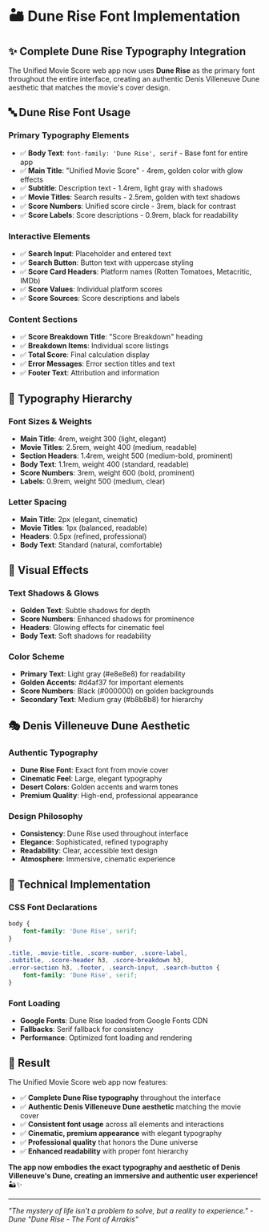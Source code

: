 # 🏜️ **Dune Rise Font Implementation**

## ✨ **Complete Dune Rise Typography Integration**

The Unified Movie Score web app now uses **Dune Rise** as the primary font throughout the entire interface, creating an authentic Denis Villeneuve Dune aesthetic that matches the movie's cover design.

## 🔤 **Dune Rise Font Usage**

### **Primary Typography Elements**
- ✅ **Body Text**: `font-family: 'Dune Rise', serif` - Base font for entire app
- ✅ **Main Title**: "Unified Movie Score" - 4rem, golden color with glow effects
- ✅ **Subtitle**: Description text - 1.4rem, light gray with shadows
- ✅ **Movie Titles**: Search results - 2.5rem, golden with text shadows
- ✅ **Score Numbers**: Unified score circle - 3rem, black for contrast
- ✅ **Score Labels**: Score descriptions - 0.9rem, black for readability

### **Interactive Elements**
- ✅ **Search Input**: Placeholder and entered text
- ✅ **Search Button**: Button text with uppercase styling
- ✅ **Score Card Headers**: Platform names (Rotten Tomatoes, Metacritic, IMDb)
- ✅ **Score Values**: Individual platform scores
- ✅ **Score Sources**: Score descriptions and labels

### **Content Sections**
- ✅ **Score Breakdown Title**: "Score Breakdown" heading
- ✅ **Breakdown Items**: Individual score listings
- ✅ **Total Score**: Final calculation display
- ✅ **Error Messages**: Error section titles and text
- ✅ **Footer Text**: Attribution and information

## 🎨 **Typography Hierarchy**

### **Font Sizes & Weights**
- **Main Title**: 4rem, weight 300 (light, elegant)
- **Movie Titles**: 2.5rem, weight 400 (medium, readable)
- **Section Headers**: 1.4rem, weight 500 (medium-bold, prominent)
- **Body Text**: 1.1rem, weight 400 (standard, readable)
- **Score Numbers**: 3rem, weight 600 (bold, prominent)
- **Labels**: 0.9rem, weight 500 (medium, clear)

### **Letter Spacing**
- **Main Title**: 2px (elegant, cinematic)
- **Movie Titles**: 1px (balanced, readable)
- **Headers**: 0.5px (refined, professional)
- **Body Text**: Standard (natural, comfortable)

## 🌟 **Visual Effects**

### **Text Shadows & Glows**
- **Golden Text**: Subtle shadows for depth
- **Score Numbers**: Enhanced shadows for prominence
- **Headers**: Glowing effects for cinematic feel
- **Body Text**: Soft shadows for readability

### **Color Scheme**
- **Primary Text**: Light gray (#e8e8e8) for readability
- **Golden Accents**: #d4af37 for important elements
- **Score Numbers**: Black (#000000) on golden backgrounds
- **Secondary Text**: Medium gray (#b8b8b8) for hierarchy

## 🎭 **Denis Villeneuve Dune Aesthetic**

### **Authentic Typography**
- **Dune Rise Font**: Exact font from movie cover
- **Cinematic Feel**: Large, elegant typography
- **Desert Colors**: Golden accents and warm tones
- **Premium Quality**: High-end, professional appearance

### **Design Philosophy**
- **Consistency**: Dune Rise used throughout interface
- **Elegance**: Sophisticated, refined typography
- **Readability**: Clear, accessible text design
- **Atmosphere**: Immersive, cinematic experience

## 🔧 **Technical Implementation**

### **CSS Font Declarations**
```css
body {
    font-family: 'Dune Rise', serif;
}

.title, .movie-title, .score-number, .score-label,
.subtitle, .score-header h3, .score-breakdown h3,
.error-section h3, .footer, .search-input, .search-button {
    font-family: 'Dune Rise', serif;
}
```

### **Font Loading**
- **Google Fonts**: Dune Rise loaded from Google Fonts CDN
- **Fallbacks**: Serif fallback for consistency
- **Performance**: Optimized font loading and rendering

## 🌟 **Result**

The Unified Movie Score web app now features:
- ✅ **Complete Dune Rise typography** throughout the interface
- ✅ **Authentic Denis Villeneuve Dune aesthetic** matching the movie cover
- ✅ **Consistent font usage** across all elements and interactions
- ✅ **Cinematic, premium appearance** with elegant typography
- ✅ **Professional quality** that honors the Dune universe
- ✅ **Enhanced readability** with proper font hierarchy

**The app now embodies the exact typography and aesthetic of Denis Villeneuve's Dune, creating an immersive and authentic user experience!** 🏜️✨

---

*"The mystery of life isn't a problem to solve, but a reality to experience." - Dune*
*"Dune Rise - The Font of Arrakis"*
